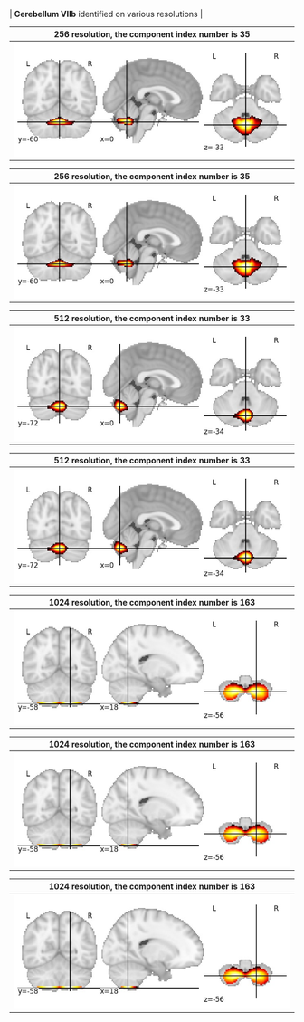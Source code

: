 


| **Cerebellum VIIb** identified on various resolutions |

| 256 resolution, the component index number is 35|  
|:---:|  
| ![Component 256](../256/final/35.jpg "From component 256: Cerebellum VIIb") |

| 256 resolution, the component index number is 35|  
|:---:|  
| ![Component 256](../256/final/35.jpg "From component 256: Cerebellum VIIb") |

| 512 resolution, the component index number is 33|  
|:---:|  
| ![Component 512](../512/final/33.jpg "From component 512: Cerebellum VIIb") |

| 512 resolution, the component index number is 33|  
|:---:|  
| ![Component 512](../512/final/33.jpg "From component 512: Cerebellum VIIb") |

| 1024 resolution, the component index number is 163|  
|:---:|  
| ![Component 1024](../1024/final/163.jpg "From component 1024: Cerebellum VIIb") |

| 1024 resolution, the component index number is 163|  
|:---:|  
| ![Component 1024](../1024/final/163.jpg "From component 1024: Cerebellum VIIb") |

| 1024 resolution, the component index number is 163|  
|:---:|  
| ![Component 1024](../1024/final/163.jpg "From component 1024: Cerebellum VIIb") |